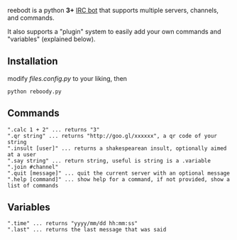 reebodt is a python **3+** [IRC bot](http://en.wikipedia.org/wiki/IRC_bot) that supports multiple servers, channels, and commands.

It also supports a "plugin" system to easily add your own commands and "variables" (explained below).

Installation
-----------
modify *files.config.py* to your liking, then

    python reboody.py

Commands
-----------
    ".calc 1 + 2" ... returns "3"
    ".qr string" ... returns "http://goo.gl/xxxxxx", a qr code of your string
    ".insult [user]" ... returns a shakespearean insult, optionally aimed at a user
    ".say string" ... return string, useful is string is a .variable
    ".join #channel"
    ".quit [message]" ... quit the current server with an optional message
    ".help [command]" ... show help for a command, if not provided, show a list of commands

Variables
-----------
    ".time" ... returns "yyyy/mm/dd hh:mm:ss"
    ".last" ... returns the last message that was said